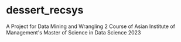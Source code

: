 # dessert_recsys
A Project for Data Mining and Wrangling 2 Course of Asian Institute of Management's Master of Science in Data Science 2023 
